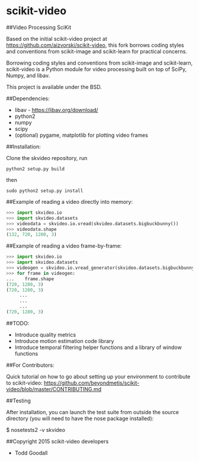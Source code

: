 scikit-video
============

##Video Processing SciKit

Based on the initial scikit-video project at https://github.com/aizvorski/scikit-video, 
this fork borrows coding styles and conventions from 
scikit-image and scikit-learn for practical concerns.

Borrowing coding styles and conventions from scikit-image and scikit-learn,
scikit-video is a Python module for video processing built on top of 
SciPy, Numpy, and libav. 

This project is available under the BSD.

##Dependencies:

- libav - https://libav.org/download/
- python2
- numpy
- scipy
- (optional) pygame, matplotlib for plotting video frames

##Installation:

Clone the skvideo repository, run

`python2 setup.py build`

then 

`sudo python2 setup.py install`

##Example of reading a video directly into memory:

```python
>>> import skvideo.io
>>> import skvideo.datasets
>>> videodata = skvideo.io.vread(skvideo.datasets.bigbuckbunny())
>>> videodata.shape
(132, 720, 1280, 3)
```

##Example of reading a video frame-by-frame:

```python
>>> import skvideo.io
>>> import skvideo.datasets
>>> videogen = skvideo.io.vread_generator(skvideo.datasets.bigbuckbunny())
>>> for frame in videogen:
...    frame.shape
(720, 1280, 3)
(720, 1280, 3)
     ...
     ...
     ...
(720, 1280, 3)
```


##TODO:
- Introduce quality metrics
- Introduce motion estimation code library
- Introduce temporal filtering helper functions and a library of window functions


##For Contributors:

Quick tutorial on how to go about setting up your environment to contribute to scikit-video: https://github.com/beyondmetis/scikit-video/blob/master/CONTRIBUTING.md

##Testing

After installation, you can launch the test suite from outside the source directory (you will need to have the nose package installed):

$ nosetests2 -v skvideo

##Copyright 2015 scikit-video developers

* Todd Goodall
